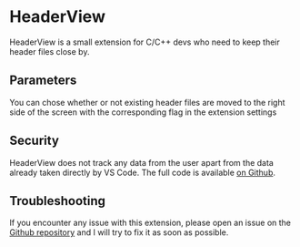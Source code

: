# HeaderView

HeaderView is a small extension for C/C++ devs who need to keep their header files close by.

## Parameters

You can chose whether or not existing header files are moved to the right side of the screen with the corresponding flag in the extension settings

## Security

HeaderView does not track any data from the user apart from the data already taken directly by VS Code.
The full code is available [on Github](https://github.com/ASionville/Headerview).

## Troubleshooting

If you encounter any issue with this extension, please open an issue on the [Github repository](https://github.com/ASionville/Headerview) and I will try to fix it as soon as possible.